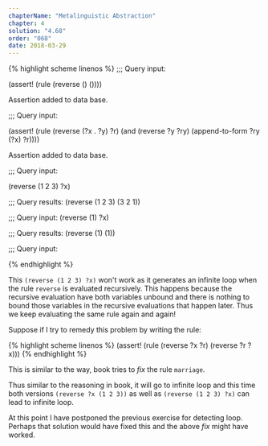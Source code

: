 ```yaml
---
chapterName: "Metalinguistic Abstraction"
chapter: 4
solution: "4.68"
order: "068"
date: 2018-03-29 
---
```


{% highlight scheme linenos %}
;;; Query input:

(assert! (rule (reverse () ())))

Assertion added to data base.

;;; Query input:

(assert! (rule (reverse (?x . ?y) ?r)
			   (and (reverse ?y ?ry)
					(append-to-form ?ry (?x) ?r))))

Assertion added to data base.

;;; Query input:

(reverse (1 2 3) ?x)

;;; Query results:
(reverse (1 2 3) (3 2 1))

;;; Query input:
(reverse (1) ?x)

;;; Query results:
(reverse (1) (1))

;;; Query input:

{% endhighlight %}

This `(reverse (1 2 3) ?x)` won't work as it generates an infinite loop when the rule `reverse` is evaluated recursively. This happens because the recursive evaluation have both variables unbound and there is nothing to bound those variables in the recursive evaluations that happen later. Thus we keep evaluating the same rule again and again!

Suppose if I try to remedy this problem by writing the rule:

{% highlight scheme linenos %}
(assert! (rule (reverse ?x ?r) (reverse ?r ?x)))
{% endhighlight %}

This is similar to the way, book tries to *fix* the rule `marriage`.

Thus similar to the reasoning in book, it will go to infinite loop and this time both versions `(reverse ?x (1 2 3))` as well as `(reverse (1 2 3) ?x)` can lead to infinite loop.

At this point I have postponed the previous exercise for detecting loop. Perhaps that solution would have fixed this and the above *fix* might have worked.

